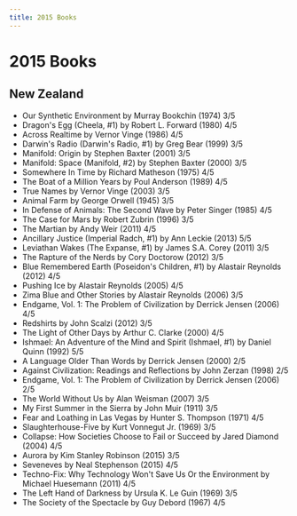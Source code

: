 ```yaml
---
title: 2015 Books
---
```


# 2015 Books

## New Zealand

- Our Synthetic Environment by Murray Bookchin (1974) 3/5
- Dragon's Egg (Cheela, #1) by Robert L. Forward (1980) 4/5
- Across Realtime by Vernor Vinge (1986) 4/5
- Darwin's Radio (Darwin's Radio, #1) by Greg Bear (1999) 3/5
- Manifold: Origin by Stephen Baxter (2001) 3/5
- Manifold: Space (Manifold, #2) by Stephen Baxter (2000) 3/5
- Somewhere In Time by Richard Matheson (1975) 4/5
- The Boat of a Million Years by Poul Anderson (1989) 4/5
- True Names by Vernor Vinge (2003) 3/5
- Animal Farm by George Orwell (1945) 3/5
- In Defense of Animals: The Second Wave by Peter Singer (1985) 4/5
- The Case for Mars by Robert Zubrin (1996) 3/5
- The Martian by Andy Weir (2011) 4/5
- Ancillary Justice (Imperial Radch, #1) by Ann Leckie (2013) 5/5
- Leviathan Wakes (The Expanse, #1) by James S.A. Corey (2011) 3/5
- The Rapture of the Nerds by Cory Doctorow (2012) 3/5
- Blue Remembered Earth (Poseidon's Children, #1) by Alastair Reynolds (2012) 4/5
- Pushing Ice by Alastair Reynolds (2005) 4/5
- Zima Blue and Other Stories by Alastair Reynolds (2006) 3/5
- Endgame, Vol. 1: The Problem of Civilization by Derrick Jensen (2006) 4/5
- Redshirts by John Scalzi (2012) 3/5
- The Light of Other Days by Arthur C. Clarke (2000) 4/5
- Ishmael: An Adventure of the Mind and Spirit (Ishmael, #1) by Daniel Quinn (1992) 5/5
- A Language Older Than Words by Derrick Jensen (2000) 2/5
- Against Civilization: Readings and Reflections by John Zerzan (1998) 2/5
- Endgame, Vol. 1: The Problem of Civilization by Derrick Jensen (2006) 2/5
- The World Without Us by Alan Weisman (2007) 3/5
- My First Summer in the Sierra by John Muir (1911) 3/5
- Fear and Loathing in Las Vegas by Hunter S. Thompson (1971) 4/5
- Slaughterhouse-Five by Kurt Vonnegut Jr. (1969) 3/5
- Collapse: How Societies Choose to Fail or Succeed by Jared Diamond (2004) 4/5
- Aurora by Kim Stanley Robinson (2015) 3/5
- Seveneves by Neal Stephenson (2015) 4/5
- Techno-Fix: Why Technology Won't Save Us Or the Environment by Michael Huesemann (2011) 4/5
- The Left Hand of Darkness by Ursula K. Le Guin (1969) 3/5
- The Society of the Spectacle by Guy Debord (1967) 4/5

